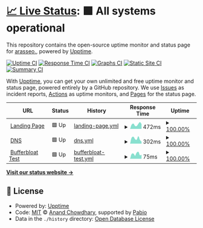 # [📈 Live Status](https://upptime.0ms.dev): <!--live status--> **🟩 All systems operational**

This repository contains the open-source uptime monitor and status page for [arasseo.](https://upptime.0ms.dev), powered by [Upptime](https://github.com/upptime/upptime).

[![Uptime CI](https://github.com/galpt/upptime/workflows/Uptime%20CI/badge.svg)](https://github.com/galpt/upptime/actions?query=workflow%3A%22Uptime+CI%22)
[![Response Time CI](https://github.com/galpt/upptime/workflows/Response%20Time%20CI/badge.svg)](https://github.com/galpt/upptime/actions?query=workflow%3A%22Response+Time+CI%22)
[![Graphs CI](https://github.com/galpt/upptime/workflows/Graphs%20CI/badge.svg)](https://github.com/galpt/upptime/actions?query=workflow%3A%22Graphs+CI%22)
[![Static Site CI](https://github.com/galpt/upptime/workflows/Static%20Site%20CI/badge.svg)](https://github.com/galpt/upptime/actions?query=workflow%3A%22Static+Site+CI%22)
[![Summary CI](https://github.com/galpt/upptime/workflows/Summary%20CI/badge.svg)](https://github.com/galpt/upptime/actions?query=workflow%3A%22Summary+CI%22)

With [Upptime](https://upptime.js.org), you can get your own unlimited and free uptime monitor and status page, powered entirely by a GitHub repository. We use [Issues](https://github.com/galpt/upptime/issues) as incident reports, [Actions](https://github.com/galpt/upptime/actions) as uptime monitors, and [Pages](https://upptime.0ms.dev) for the status page.

<!--start: status pages-->
<!-- This summary is generated by Upptime (https://github.com/upptime/upptime) -->
<!-- Do not edit this manually, your changes will be overwritten -->
<!-- prettier-ignore -->
| URL | Status | History | Response Time | Uptime |
| --- | ------ | ------- | ------------- | ------ |
| <img alt="" src="https://icons.duckduckgo.com/ip3/v.recipes.ico" height="13"> [Landing Page](https://v.recipes) | 🟩 Up | [landing-page.yml](https://github.com/galpt/upptime/commits/HEAD/history/landing-page.yml) | <details><summary><img alt="Response time graph" src="./graphs/landing-page/response-time-week.png" height="20"> 472ms</summary><br><a href="https://status.v.recipes/history/landing-page"><img alt="Response time 508" src="https://img.shields.io/endpoint?url=https%3A%2F%2Fraw.githubusercontent.com%2Fgalpt%2Fupptime%2FHEAD%2Fapi%2Flanding-page%2Fresponse-time.json"></a><br><a href="https://status.v.recipes/history/landing-page"><img alt="24-hour response time 809" src="https://img.shields.io/endpoint?url=https%3A%2F%2Fraw.githubusercontent.com%2Fgalpt%2Fupptime%2FHEAD%2Fapi%2Flanding-page%2Fresponse-time-day.json"></a><br><a href="https://status.v.recipes/history/landing-page"><img alt="7-day response time 472" src="https://img.shields.io/endpoint?url=https%3A%2F%2Fraw.githubusercontent.com%2Fgalpt%2Fupptime%2FHEAD%2Fapi%2Flanding-page%2Fresponse-time-week.json"></a><br><a href="https://status.v.recipes/history/landing-page"><img alt="30-day response time 554" src="https://img.shields.io/endpoint?url=https%3A%2F%2Fraw.githubusercontent.com%2Fgalpt%2Fupptime%2FHEAD%2Fapi%2Flanding-page%2Fresponse-time-month.json"></a><br><a href="https://status.v.recipes/history/landing-page"><img alt="1-year response time 508" src="https://img.shields.io/endpoint?url=https%3A%2F%2Fraw.githubusercontent.com%2Fgalpt%2Fupptime%2FHEAD%2Fapi%2Flanding-page%2Fresponse-time-year.json"></a></details> | <details><summary><a href="https://status.v.recipes/history/landing-page">100.00%</a></summary><a href="https://status.v.recipes/history/landing-page"><img alt="All-time uptime 100.00%" src="https://img.shields.io/endpoint?url=https%3A%2F%2Fraw.githubusercontent.com%2Fgalpt%2Fupptime%2FHEAD%2Fapi%2Flanding-page%2Fuptime.json"></a><br><a href="https://status.v.recipes/history/landing-page"><img alt="24-hour uptime 100.00%" src="https://img.shields.io/endpoint?url=https%3A%2F%2Fraw.githubusercontent.com%2Fgalpt%2Fupptime%2FHEAD%2Fapi%2Flanding-page%2Fuptime-day.json"></a><br><a href="https://status.v.recipes/history/landing-page"><img alt="7-day uptime 100.00%" src="https://img.shields.io/endpoint?url=https%3A%2F%2Fraw.githubusercontent.com%2Fgalpt%2Fupptime%2FHEAD%2Fapi%2Flanding-page%2Fuptime-week.json"></a><br><a href="https://status.v.recipes/history/landing-page"><img alt="30-day uptime 100.00%" src="https://img.shields.io/endpoint?url=https%3A%2F%2Fraw.githubusercontent.com%2Fgalpt%2Fupptime%2FHEAD%2Fapi%2Flanding-page%2Fuptime-month.json"></a><br><a href="https://status.v.recipes/history/landing-page"><img alt="1-year uptime 100.00%" src="https://img.shields.io/endpoint?url=https%3A%2F%2Fraw.githubusercontent.com%2Fgalpt%2Fupptime%2FHEAD%2Fapi%2Flanding-page%2Fuptime-year.json"></a></details>
| <img alt="" src="https://icons.duckduckgo.com/ip3/v.recipes.ico" height="13"> [DNS](https://v.recipes/dns/) | 🟩 Up | [dns.yml](https://github.com/galpt/upptime/commits/HEAD/history/dns.yml) | <details><summary><img alt="Response time graph" src="./graphs/dns/response-time-week.png" height="20"> 302ms</summary><br><a href="https://status.v.recipes/history/dns"><img alt="Response time 100" src="https://img.shields.io/endpoint?url=https%3A%2F%2Fraw.githubusercontent.com%2Fgalpt%2Fupptime%2FHEAD%2Fapi%2Fdns%2Fresponse-time.json"></a><br><a href="https://status.v.recipes/history/dns"><img alt="24-hour response time 275" src="https://img.shields.io/endpoint?url=https%3A%2F%2Fraw.githubusercontent.com%2Fgalpt%2Fupptime%2FHEAD%2Fapi%2Fdns%2Fresponse-time-day.json"></a><br><a href="https://status.v.recipes/history/dns"><img alt="7-day response time 302" src="https://img.shields.io/endpoint?url=https%3A%2F%2Fraw.githubusercontent.com%2Fgalpt%2Fupptime%2FHEAD%2Fapi%2Fdns%2Fresponse-time-week.json"></a><br><a href="https://status.v.recipes/history/dns"><img alt="30-day response time 160" src="https://img.shields.io/endpoint?url=https%3A%2F%2Fraw.githubusercontent.com%2Fgalpt%2Fupptime%2FHEAD%2Fapi%2Fdns%2Fresponse-time-month.json"></a><br><a href="https://status.v.recipes/history/dns"><img alt="1-year response time 100" src="https://img.shields.io/endpoint?url=https%3A%2F%2Fraw.githubusercontent.com%2Fgalpt%2Fupptime%2FHEAD%2Fapi%2Fdns%2Fresponse-time-year.json"></a></details> | <details><summary><a href="https://status.v.recipes/history/dns">100.00%</a></summary><a href="https://status.v.recipes/history/dns"><img alt="All-time uptime 100.00%" src="https://img.shields.io/endpoint?url=https%3A%2F%2Fraw.githubusercontent.com%2Fgalpt%2Fupptime%2FHEAD%2Fapi%2Fdns%2Fuptime.json"></a><br><a href="https://status.v.recipes/history/dns"><img alt="24-hour uptime 100.00%" src="https://img.shields.io/endpoint?url=https%3A%2F%2Fraw.githubusercontent.com%2Fgalpt%2Fupptime%2FHEAD%2Fapi%2Fdns%2Fuptime-day.json"></a><br><a href="https://status.v.recipes/history/dns"><img alt="7-day uptime 100.00%" src="https://img.shields.io/endpoint?url=https%3A%2F%2Fraw.githubusercontent.com%2Fgalpt%2Fupptime%2FHEAD%2Fapi%2Fdns%2Fuptime-week.json"></a><br><a href="https://status.v.recipes/history/dns"><img alt="30-day uptime 100.00%" src="https://img.shields.io/endpoint?url=https%3A%2F%2Fraw.githubusercontent.com%2Fgalpt%2Fupptime%2FHEAD%2Fapi%2Fdns%2Fuptime-month.json"></a><br><a href="https://status.v.recipes/history/dns"><img alt="1-year uptime 100.00%" src="https://img.shields.io/endpoint?url=https%3A%2F%2Fraw.githubusercontent.com%2Fgalpt%2Fupptime%2FHEAD%2Fapi%2Fdns%2Fuptime-year.json"></a></details>
| <img alt="" src="https://icons.duckduckgo.com/ip3/v.recipes.ico" height="13"> [Bufferbloat Test](https://v.recipes/bufferbloat/) | 🟩 Up | [bufferbloat-test.yml](https://github.com/galpt/upptime/commits/HEAD/history/bufferbloat-test.yml) | <details><summary><img alt="Response time graph" src="./graphs/bufferbloat-test/response-time-week.png" height="20"> 75ms</summary><br><a href="https://status.v.recipes/history/bufferbloat-test"><img alt="Response time 59" src="https://img.shields.io/endpoint?url=https%3A%2F%2Fraw.githubusercontent.com%2Fgalpt%2Fupptime%2FHEAD%2Fapi%2Fbufferbloat-test%2Fresponse-time.json"></a><br><a href="https://status.v.recipes/history/bufferbloat-test"><img alt="24-hour response time 191" src="https://img.shields.io/endpoint?url=https%3A%2F%2Fraw.githubusercontent.com%2Fgalpt%2Fupptime%2FHEAD%2Fapi%2Fbufferbloat-test%2Fresponse-time-day.json"></a><br><a href="https://status.v.recipes/history/bufferbloat-test"><img alt="7-day response time 75" src="https://img.shields.io/endpoint?url=https%3A%2F%2Fraw.githubusercontent.com%2Fgalpt%2Fupptime%2FHEAD%2Fapi%2Fbufferbloat-test%2Fresponse-time-week.json"></a><br><a href="https://status.v.recipes/history/bufferbloat-test"><img alt="30-day response time 62" src="https://img.shields.io/endpoint?url=https%3A%2F%2Fraw.githubusercontent.com%2Fgalpt%2Fupptime%2FHEAD%2Fapi%2Fbufferbloat-test%2Fresponse-time-month.json"></a><br><a href="https://status.v.recipes/history/bufferbloat-test"><img alt="1-year response time 59" src="https://img.shields.io/endpoint?url=https%3A%2F%2Fraw.githubusercontent.com%2Fgalpt%2Fupptime%2FHEAD%2Fapi%2Fbufferbloat-test%2Fresponse-time-year.json"></a></details> | <details><summary><a href="https://status.v.recipes/history/bufferbloat-test">100.00%</a></summary><a href="https://status.v.recipes/history/bufferbloat-test"><img alt="All-time uptime 100.00%" src="https://img.shields.io/endpoint?url=https%3A%2F%2Fraw.githubusercontent.com%2Fgalpt%2Fupptime%2FHEAD%2Fapi%2Fbufferbloat-test%2Fuptime.json"></a><br><a href="https://status.v.recipes/history/bufferbloat-test"><img alt="24-hour uptime 100.00%" src="https://img.shields.io/endpoint?url=https%3A%2F%2Fraw.githubusercontent.com%2Fgalpt%2Fupptime%2FHEAD%2Fapi%2Fbufferbloat-test%2Fuptime-day.json"></a><br><a href="https://status.v.recipes/history/bufferbloat-test"><img alt="7-day uptime 100.00%" src="https://img.shields.io/endpoint?url=https%3A%2F%2Fraw.githubusercontent.com%2Fgalpt%2Fupptime%2FHEAD%2Fapi%2Fbufferbloat-test%2Fuptime-week.json"></a><br><a href="https://status.v.recipes/history/bufferbloat-test"><img alt="30-day uptime 100.00%" src="https://img.shields.io/endpoint?url=https%3A%2F%2Fraw.githubusercontent.com%2Fgalpt%2Fupptime%2FHEAD%2Fapi%2Fbufferbloat-test%2Fuptime-month.json"></a><br><a href="https://status.v.recipes/history/bufferbloat-test"><img alt="1-year uptime 100.00%" src="https://img.shields.io/endpoint?url=https%3A%2F%2Fraw.githubusercontent.com%2Fgalpt%2Fupptime%2FHEAD%2Fapi%2Fbufferbloat-test%2Fuptime-year.json"></a></details>

<!--end: status pages-->

[**Visit our status website →**](https://upptime.0ms.dev)

## 📄 License

- Powered by: [Upptime](https://github.com/upptime/upptime)
- Code: [MIT](./LICENSE) © [Anand Chowdhary](https://anandchowdhary.com), supported by [Pabio](https://pabio.com)
- Data in the `./history` directory: [Open Database License](https://opendatacommons.org/licenses/odbl/1-0/)
